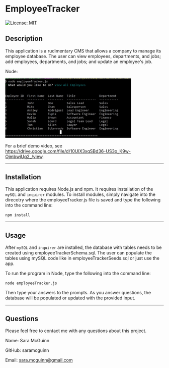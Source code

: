# EmployeeTracker
[![License: MIT](https://img.shields.io/badge/License-MIT-yellow.svg)](https://opensource.org/licenses/MIT)

## Description
This application is a rudimentary CMS that allows a company to manage its employee database. The user can view employees, departments, and jobs; add employees, departments, and jobs; and update an employee's job.

Node:

<img src ="assets/EmployeeTrackerScreenshot.jpg" width=400>

For a brief demo video, see https://drive.google.com/file/d/10UIX3xqSBd36-US3o_K9w-OjmbwiUq2_/view. 

---

## Installation
This application requires Node.js and npm. It requires installation of the `mySQL` and `inquirer` modules. To install modules, simply navigate into the direcotry where the employeeTracker.js file is saved and type the following into the command line:

```
npm install
```

---

## Usage
After `mySQL` and `inquirer` are installed, the database with tables needs to be created using employeeTrackerSchema.sql. The user can populate the tables using mySQL code like in employeeTrackerSeeds.sql or just use the app.

To run the program in Node, type the following into the command line:

```
node employeeTracker.js
```
Then type your answers to the prompts. As you answer questions, the database will be populated or updated with the provided input.

---

## Questions
Please feel free to contact me with any questions about this project.

Name: Sara McGuinn

GitHub: saramcguinn

Email: sara.mcguinn@gmail.com


